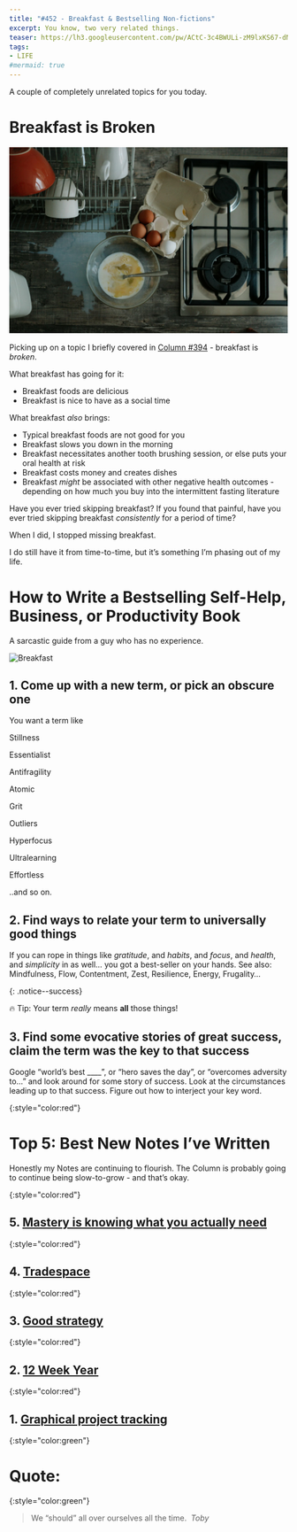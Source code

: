 ```yaml
---
title: "#452 - Breakfast & Bestselling Non-fictions"
excerpt: You know, two very related things.
teaser: https://lh3.googleusercontent.com/pw/ACtC-3c4BWULi-zM9lxKS67-dNnleIxiAlnF_incDd2J7qCYj2wLRv_llXCJ4iqTSZxXkqF8Y9kwDV4VOZ2EJZJhS5RzUxMO4xExDZbqffi-37j33jS-oL8f5DOyIq0a8LVP2R4YIEplaPhE1FiAJ_dPQUlkHA=w200
tags: 
- LIFE
#mermaid: true
---
```


A couple of completely unrelated topics for you today.

# Breakfast is Broken


![Breakfast](/assets/images/452-breakfast.png)

Picking up on a topic I briefly covered in [Column #394](https://aarongilly.com/394/#breakfast) - breakfast is *broken*.

What breakfast has going for it:

- Breakfast foods are delicious
- Breakfast is nice to have as a social time

What breakfast *also* brings:

- Typical breakfast foods are not good for you
- Breakfast slows you down in the morning
- Breakfast necessitates another tooth brushing session, or else puts your oral health at risk
- Breakfast costs money and creates dishes
- Breakfast *might* be associated with other negative health outcomes - depending on how much you buy into the intermittent fasting literature

Have you ever tried skipping breakfast? If you found that painful, have you ever tried skipping breakfast *consistently* for a period of time? 

When I did, I stopped missing breakfast. 

I do still have it from time-to-time, but it’s something I’m phasing out of my life.

# How to Write a Bestselling Self-Help, Business, or Productivity Book

A sarcastic guide from a guy who has no experience.

![Breakfast](/assets/images/452-books.png)

## 1. Come up with a new term, or pick an obscure one

You want a term like

Stillness

Essentialist

Antifragility

Atomic

Grit

Outliers

Hyperfocus

Ultralearning

Effortless

..and so on.

## 2. Find ways to relate your term to universally good things

If you can rope in things like *gratitude*, and *habits*, and *focus*, and *health*, and *simplicity* in as well… you got a best-seller on your hands. See also: Mindfulness, Flow, Contentment, Zest, Resilience, Energy, Frugality…

{: .notice--success}

🔥 Tip: Your term *really* means **all** those things!

## 3. Find some evocative stories of great success, claim the term was the key to that success

Google “world’s best ____”, or “hero saves the day”, or “overcomes adversity to…” and look around for some story of success. Look at the circumstances leading up to that success. Figure out how to interject your key word.

{:style="color:red"}

# Top 5: Best New Notes I’ve Written

Honestly my Notes are continuing to flourish. The Column is probably going to continue being slow-to-grow - and that’s okay.

{:style="color:red"}

## 5. [Mastery is knowing what you actually need](https://www.gillespedia.com/Mastery-is-Knowing-What-You-Actually-Need)

{:style="color:red"}

## 4. [Tradespace](https://www.gillespedia.com/Tradespace)

{:style="color:red"}

## 3. [Good strategy](https://www.gillespedia.com/Good-Strategy)

{:style="color:red"}

## 2. [12 Week Year](https://www.gillespedia.com/12-Week-Year)

{:style="color:red"}

## 1. [Graphical project tracking](https://www.gillespedia.com/Graphical-Project-Tracking)

{:style="color:green"}

# **Quote:**

{:style="color:green"}

> We “should” all over ourselves all the time.  
> <cite>Toby</cite>